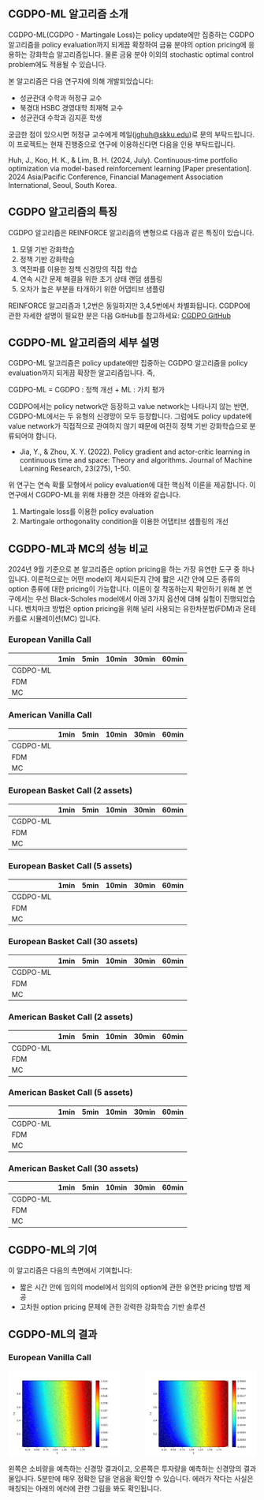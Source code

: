 ## CGDPO-ML 알고리즘 소개

CGDPO-ML(CGDPO - Martingale Loss)는 policy update에만 집중하는 CGDPO 알고리즘을 policy evaluation까지 되게끔 확장하여 금융 분야의 option pricing에 응용하는 강화학습 알고리즘입니다. 물론 금융 분야 이외의 stochastic optimal control problem에도 적용될 수 있습니다.

본 알고리즘은 다음 연구자에 의해 개발되었습니다:
* 성균관대 수학과 허정규 교수
* 북경대 HSBC 경영대학 최재혁 교수
* 성균관대 수학과 김지훈 학생

궁금한 점이 있으시면 허정규 교수에게 메일(jghuh@skku.edu)로 문의 부탁드립니다. 이 프로젝트는 현재 진행중으로 연구에 이용하신다면 다음을 인용 부탁드립니다.

Huh, J., Koo, H. K., & Lim, B. H. (2024, July). Continuous-time portfolio optimization via model-based reinforcement learning [Paper presentation]. 2024 Asia/Pacific Conference, Financial Management Association International, Seoul, South Korea.

## CGDPO 알고리즘의 특징

CGDPO 알고리즘은 REINFORCE 알고리즘의 변형으로 다음과 같은 특징이 있습니다.

1. 모델 기반 강화학습
2. 정책 기반 강화학습
3. 역전파를 이용한 정책 신경망의 직접 학습
4. 연속 시간 문제 해결을 위한 초기 상태 랜덤 샘플링
5. 오차가 높은 부분을 타개하기 위한 어댑티브 샘플링
   
REINFORCE 알고리즘과 1,2번은 동일하지만 3,4,5번에서 차별화됩니다. CGDPO에 관한 자세한 설명이 필요한 분은 다음 GitHub를 참고하세요:
[CGDPO GitHub](https://github.com/huhjeonggyu/cgdpo/tree/main)

## CGDPO-ML 알고리즘의 세부 설명

CGDPO-ML 알고리즘은 policy update에만 집중하는 CGDPO 알고리즘을 policy evaluation까지 되게끔 확장한 알고리즘입니다. 즉, 

CGDPO-ML = CGDPO : 정책 개선 + ML : 가치 평가

CGDPO에서는 policy network만 등장하고 value network는 나타나지 않는 반면, CGDPO-ML에서는 두 유형의 신경망이 모두 등장합니다. 그럼에도 policy update에 value network가 직접적으로 관여하지 않기 때문에 여전히 정책 기반 강화학습으로 분류되어야 합니다.

* Jia, Y., & Zhou, X. Y. (2022). Policy gradient and actor-critic learning in continuous time and space: Theory and algorithms. Journal of Machine Learning Research, 23(275), 1-50.

위 연구는 연속 확률 모형에서 policy evaluation에 대한 핵심적 이론을 제공합니다. 이 연구에서 CGDPO-ML을 위해 차용한 것은 아래와 같습니다.

1. Martingale loss를 이용한 policy evaluation
2. Martingale orthogonality condition을 이용한 어댑티브 샘플링의 개선

## CGDPO-ML과 MC의 성능 비교

2024년 9월 기준으로 본 알고리즘은 option pricing을 하는 가장 유연한 도구 중 하나입니다. 이론적으로는 어떤 model이 제시되든지 간에 짧은 시간 안에 모든 종류의 option 종류에 대한 pricing이 가능합니다. 이론이 잘 작동하는지 확인하기 위해 본 연구에서는 우선 Black-Scholes model에서 아래 3가지 옵션에 대해 실험이 진행되었습니다. 벤치마크 방법은 option pricing을 위해 널리 사용되는 유한차분법(FDM)과 몬테카를로 시뮬레이션(MC) 입니다.

### European Vanilla Call
| | 1min | 5min | 10min | 30min | 60min |
|--------|------|------|------|-------|-------|
| CGDPO-ML |  |  | |  |  |
| FDM |  |  |  |  |  |
| MC |  |  |  |  |  |

### American Vanilla Call
| | 1min | 5min | 10min | 30min | 60min |
|--------|------|------|------|-------|-------|
| CGDPO-ML |  |  | |  |  |
| FDM |  |  |  |  |  |
| MC |  |  |  |  |  |

### European Basket Call (2 assets)
| | 1min | 5min | 10min | 30min | 60min |
|--------|------|------|------|-------|-------|
| CGDPO-ML |  |  | |  |  |
| FDM |  |  |  |  |  |
| MC |  |  |  |  |  |

### European Basket Call (5 assets)
| | 1min | 5min | 10min | 30min | 60min |
|--------|------|------|------|-------|-------|
| CGDPO-ML |  |  | |  |  |
| FDM |  |  |  |  |  |
| MC |  |  |  |  |  |

### European Basket Call (30 assets)
| | 1min | 5min | 10min | 30min | 60min |
|--------|------|------|------|-------|-------|
| CGDPO-ML |  |  | |  |  |
| FDM |  |  |  |  |  |
| MC |  |  |  |  |  |

### American Basket Call (2 assets)
| | 1min | 5min | 10min | 30min | 60min |
|--------|------|------|------|-------|-------|
| CGDPO-ML |  |  | |  |  |
| FDM |  |  |  |  |  |
| MC |  |  |  |  |  |

### American Basket Call (5 assets)
| | 1min | 5min | 10min | 30min | 60min |
|--------|------|------|------|-------|-------|
| CGDPO-ML |  |  | |  |  |
| FDM |  |  |  |  |  |
| MC |  |  |  |  |  |

### American Basket Call (30 assets)
| | 1min | 5min | 10min | 30min | 60min |
|--------|------|------|------|-------|-------|
| CGDPO-ML |  |  | |  |  |
| FDM |  |  |  |  |  |
| MC |  |  |  |  |  |

## CGDPO-ML의 기여

이 알고리즘은 다음의 측면에서 기여합니다:

* 짧은 시간 안에 임의의 model에서 임의의 option에 관한 유연한 pricing 방법 제공
* 고차원 option pricing 문제에 관한 강력한 강화학습 기반 솔루션

## CGDPO-ML의 결과

### European Vanilla Call

<div style="display: flex; justify-content: space-between;">
    <img src="./vanilla/image/1min_vanilla_net.png" alt="1분 바닐라 신경망" width="45%">
    <img src="./vanilla/image/vanilla_sol.png" alt="바닐라 정답" width="45%">
</div>

왼쪽은 소비량을 예측하는 신경망 결과이고, 오른쪽은 투자량을 예측하는 신경망의 결과물입니다. 5분만에 매우 정확한 답을 얻음을 확인할 수 있습니다. 에러가 작다는 사실은 매칭되는 아래의 에러에 관한 그림을 봐도 확인됩니다.
